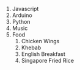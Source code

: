 1. Javascript
2. Arduino
3. Python
4. Music
5. Food
    1. Chicken Wings
    2. Khebab
    3. English Breakfast
    4. Singapore Fried Rice